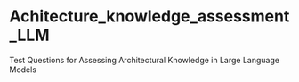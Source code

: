 # Achitecture_knowledge_assessment_LLM
Test Questions for Assessing Architectural Knowledge in Large Language Models

